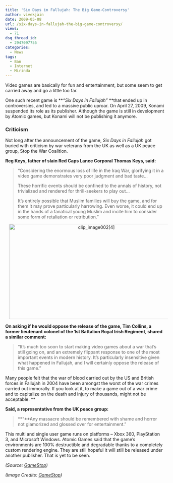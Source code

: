 ```yaml
---
title: 'Six Days in Fallujah: The Big Game-Controversy'
author: vivekjain
date: 2009-05-08
url: /six-days-in-fallujah-the-big-game-controversy/
views:
  - 71
dsq_thread_id:
  - 2947097755
categories:
  - News
tags:
  - Ban
  - Internet
  - Mirinda
---
```

Video games are basically for fun and entertainment, but some seem to get carried away and go a little too far.

One such recent game is ***“Six Days in Fallujah”* **that ended up in controversies, and led to a massive public uproar. On April 27, 2009, Konami suspended its role as its publisher. Although the game is still in development by Atomic games, but Konami will not be publishing it anymore.

### Criticism

Not long after the announcement of the game, *Six Days in Fallujah* got buried with criticism by war veterans from the UK as well as a UK peace group, Stop the War Coalition.

**Reg Keys, father of slain Red Caps Lance Corporal Thomas Keys, said:**

> “Considering the enormous loss of life in the Iraq War, glorifying it in a video game demonstrates very poor judgment and bad taste&#8230;
> 
> These horrific events should be confined to the annals of history, not trivialized and rendered for thrill-seekers to play out&#8230;
> 
> It’s entirely possible that Muslim families will buy the game, and for them it may prove particularly harrowing. Even worse, it could end up in the hands of a fanatical young Muslim and incite him to consider some form of retaliation or retribution.”

<p style="text-align: center">
  <img class="aligncenter wp-image-53851" style="border: 0pt none" src="http://cdn.devilsworkshop.org/files/2009/05/clip-image00241.jpg" border="0" alt="clip_image002[4]" hspace="12" width="538" height="302" /><strong> </strong>
</p>

**On asking if he would oppose the release of the game, Tim Collins, a former lieutenant colonel of the 1st Battalion Royal Irish Regiment, shared a similar comment:**

> “It’s much too soon to start making video games about a war that’s still going on, and an extremely flippant response to one of the most important events in modern history. It’s particularly insensitive given what happened in Fallujah, and I will certainly oppose the release of this game.”

Many people felt that the war of blood carried out by the US and British forces in Fallujah in 2004 have been amongst the worst of the war crimes carried out immorally. If you look at it, to make a game out of a war crime and to capitalize on the death and injury of thousands, might not be acceptable. **

**Said, a representative from the UK peace group:**

> **&#8220;**Any massacre should be remembered with shame and horror not glamorized and glossed over for entertainment.&#8221;

<!--[if gte mso 9]>  Normal 0   false false false        MicrosoftInternetExplorer4  <![endif]-->

<!--[if gte mso 9]>   <![endif]-->

<!--  /* Style Definitions */  p.MsoNormal, li.MsoNormal, div.MsoNormal 	{mso-style-parent:""; 	margin:0in; 	margin-bottom:.0001pt; 	mso-pagination:widow-orphan; 	font-size:12.0pt; 	font-family:"Times New Roman"; 	mso-fareast-font-family:"Times New Roman";} p 	{mso-margin-top-alt:auto; 	margin-right:0in; 	mso-margin-bottom-alt:auto; 	margin-left:0in; 	mso-pagination:widow-orphan; 	font-size:12.0pt; 	font-family:"Times New Roman"; 	mso-fareast-font-family:"Times New Roman";} @page Section1 	{size:8.5in 11.0in; 	margin:1.0in 1.25in 1.0in 1.25in; 	mso-header-margin:.5in; 	mso-footer-margin:.5in; 	mso-paper-source:0;} div.Section1 	{page:Section1;} -->

<!--[if gte mso 10]> <!   /* Style Definitions */  table.MsoNormalTable 	{mso-style-name:"Table Normal"; 	mso-tstyle-rowband-size:0; 	mso-tstyle-colband-size:0; 	mso-style-noshow:yes; 	mso-style-parent:""; 	mso-padding-alt:0in 5.4pt 0in 5.4pt; 	mso-para-margin:0in; 	mso-para-margin-bottom:.0001pt; 	mso-pagination:widow-orphan; 	font-size:10.0pt; 	font-family:"Times New Roman"; 	mso-ansi-language:#0400; 	mso-fareast-language:#0400; 	mso-bidi-language:#0400;} -->

<!--[endif]-->

This multi and single user game runs on platforms &#8211; Xbox 360, PlayStation 3, and Microsoft Windows. Atomic Games said that the game’s environments are 100% destructible and degradable thanks to a completely custom rendering engine. They are still hopeful it will still be released under another publisher. That is yet to be seen.

*(Source: <a href="http://www.gamespot.com/news/6208716.html?tag=latestheadlines;title;2" onclick="_gaq.push(['_trackEvent', 'outbound-article', 'http://www.gamespot.com/news/6208716.html?tag=latestheadlines;title;2', 'GameStop']);" >GameStop</a>)*

*(Image Credits: <a href="http://www.gamespot.com/news/6208716.html?tag=latestheadlines;title;2" onclick="_gaq.push(['_trackEvent', 'outbound-article', 'http://www.gamespot.com/news/6208716.html?tag=latestheadlines;title;2', 'GameStop']);" >GameStop</a>)*
